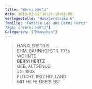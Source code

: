 ```yaml
---
title: "Berni Hertz"
date: 2019-02-02T16:24:19+01:00
verlegestelle: "Hanxlerstraße 6"
familie: "Familie Leo und Berni Hertz"
Tags: ["Berni Hertz"]
Categories: ["Menschen"]
---
```


> HANXLERSTR.6 <br />
> EHM. BAHNHOFSTR. 193a <br />
> WOHNTE <br />
> **BERNI HERTZ** <br />
> GEB. ALTGENUG <br />
> JG. 1903 <br />
> FLUCHT 1937 HOLLAND <br />
> MIT HILFE ÜBERLEBT <br />